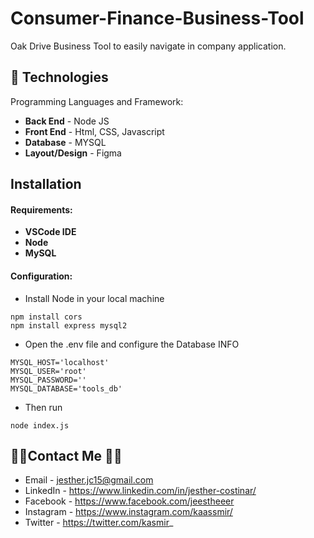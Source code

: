 # Consumer-Finance-Business-Tool
Oak Drive Business Tool to easily navigate in company application.

## 💾 Technologies

Programming Languages and Framework:

- <strong>Back End</strong> - Node JS
- <strong>Front End</strong> - Html, CSS, Javascript
- <strong>Database</strong> - MYSQL
- <strong>Layout/Design</strong> - Figma

## Installation
#### Requirements:

- <strong> VSCode IDE
- Node
- MySQL</strong>

#### Configuration:
- Install Node in your local machine

```
npm install cors
npm install express mysql2
```

- Open the .env file and configure the Database INFO

```
MYSQL_HOST='localhost'
MYSQL_USER='root'
MYSQL_PASSWORD=''
MYSQL_DATABASE='tools_db'
```


- Then run

```
node index.js
```

## 👨‍💻Contact Me 🚀🔵
- Email - jesther.jc15@gmail.com
- LinkedIn - https://www.linkedin.com/in/jesther-costinar/
- Facebook - https://www.facebook.com/jeestheeer
- Instagram - https://www.instagram.com/kaassmir/
- Twitter - https://twitter.com/kasmir_
